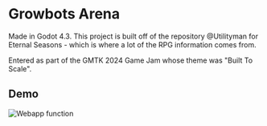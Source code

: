 
# Growbots Arena

Made in Godot 4.3. This project is built off of the repository @Utilityman for Eternal Seasons - which is where a lot of the RPG information comes from.

Entered as part of the GMTK 2024 Game Jam whose theme was "Built To Scale".

## Demo
![Webapp function](assets/grow-bots-demo.gif)
